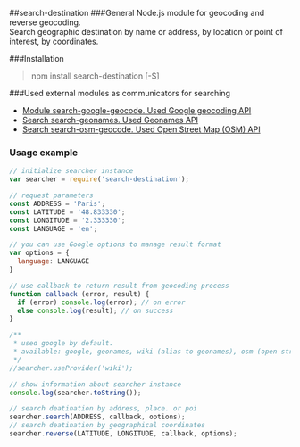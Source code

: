 ##search-destination
###General
Node.js module for geocoding and reverse geocoding.  
Search geographic destination by name or address, by location or point of interest, by coordinates.

###Installation
>npm install search-destination [-S]

###Used external modules as communicators for searching
* [Module search-google-geocode. Used Google geocoding API](https://github.com/kolegm/google-geocoder)
* [Search search-geonames. Used Geonames API](https://github.com/kolegm/search-geonames)
* [Search search-osm-geocode. Used Open Street Map (OSM) API](https://github.com/kolegm/search-osm-geocode)

### Usage example
```javascript
// initialize searcher instance
var searcher = require('search-destination');

// request parameters
const ADDRESS = 'Paris';
const LATITUDE = '48.833330';
const LONGITUDE = '2.333330';
const LANGUAGE = 'en';

// you can use Google options to manage result format
var options = {
  language: LANGUAGE
}

// use callback to return result from geocoding process
function callback (error, result) {
  if (error) console.log(error); // on error
  else console.log(result); // on success
}

/**
 * used google by default.
 * available: google, geonames, wiki (alias to geonames), osm (open street map)
 */
//searcher.useProvider('wiki');

// show information about searcher instance
console.log(searcher.toString());

// search deatination by address, place. or poi
searcher.search(ADDRESS, callback, options);
// search deatination by geographical coordinates
searcher.reverse(LATITUDE, LONGITUDE, callback, options);
```
